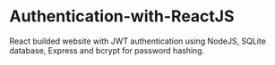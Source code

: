 # Authentication-with-ReactJS
React builded website with JWT authentication using NodeJS, SQLite database, Express and bcrypt for password hashing.
